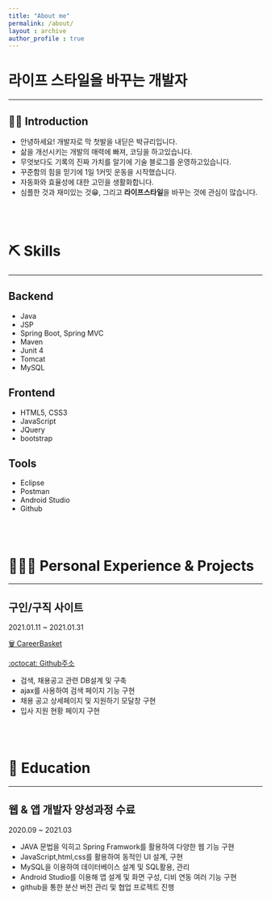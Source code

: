 ```yaml
---
title: "About me"
permalink: /about/
layout : archive
author_profile : true
---
```


# 라이프 스타일을 바꾸는 개발자
---
## 💁🏻 Introduction

- 안녕하세요! 개발자로 막 첫발을 내딛은 박규리입니다.
- 삶을 개선시키는 개발의 매력에 빠져, 코딩을 하고있습니다.
- 무엇보다도 기록의 진짜 가치를 알기에 기술 블로그를 운영하고있습니다.
- 꾸준함의 힘을 믿기에 1일 1커밋 운동을 시작했습니다.
- 자동화와 효율성에 대한 고민을 생활화합니다.
- 심플한 것과 재미있는 것😁, 그리고 **라이프스타일**을 바꾸는 것에 관심이 많습니다.

<br/>
<br/>

# ⛏️ Skills
---
## Backend

- Java
- JSP
- Spring Boot, Spring MVC
- Maven
- Junit 4
- Tomcat
- MySQL


## Frontend

- HTML5, CSS3
- JavaScript
- JQuery
- bootstrap

## Tools

- Eclipse
- Postman
- Android Studio
- Github

<br/>
<br/>

# 👩🏻‍💻 Personal Experience & Projects
---
## 구인/구직 사이트

2021.01.11 ~ 2021.01.31

[🗑️ CareerBasket](https://www.notion.so/CareerBasket-f7dbf08e65394470b9f48458da00dfe7)

[:octocat: Github주소](https://github.com/akflzmsdjsl/careerBasket)

- 검색, 채용공고 관련 DB설계 및 구축
- ajax를 사용하여 검색 페이지 기능 구현
- 채용 공고 상세페이지 및 지원하기 모달창 구현
- 입사 지원 현황 페이지 구현


<br/>
<br/>


# 📄 Education
---
## 웹 & 앱 개발자 양성과정 수료

2020.09 ~ 2021.03

- JAVA 문법을 익히고 Spring Framwork를 활용하여 다양한 웹 기능 구현
- JavaScript,html,css를 활용하여 동적인 UI 설계, 구현
- MySQL을 이용하여 데이터베이스 설계 및 SQL활용, 관리
- Android Studio를 이용해 앱 설계 및 화면 구성, 디비 연동 여러 기능 구현
- github을 통한 분산 버전 관리 및 협업 프로젝트 진행


